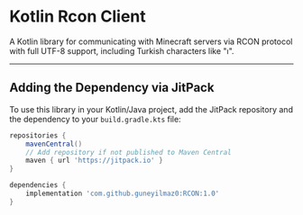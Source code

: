 # Kotlin Rcon Client

A Kotlin library for communicating with Minecraft servers via RCON protocol with full UTF-8 support, including Turkish characters like "ı".

---

## Adding the Dependency via JitPack

To use this library in your Kotlin/Java project, add the JitPack repository and the dependency to your `build.gradle.kts` file:

```gradle
repositories {
    mavenCentral()
    // Add repository if not published to Maven Central
    maven { url 'https://jitpack.io' }
}

dependencies {
    implementation 'com.github.guneyilmaz0:RCON:1.0'
}
```
